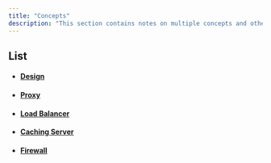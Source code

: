 ```yaml
---
title: "Concepts"
description: "This section contains notes on multiple concepts and other information that can prove useful to developers."
---
```


## List

- #### [Design](./concepts/design)
- #### [Proxy](./concepts/proxy)
- #### [Load Balancer](./concepts/load-balancer)
- #### [Caching Server](./concepts/caching-server)
- #### [Firewall](./concepts/firewall)
